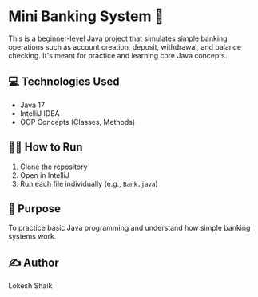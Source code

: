 # Mini Banking System 🏦

This is a beginner-level Java project that simulates simple banking operations such as account creation, deposit, withdrawal, and balance checking. It's meant for practice and learning core Java concepts.

## 💻 Technologies Used
- Java 17
- IntelliJ IDEA 
- OOP Concepts (Classes, Methods)

## 🏃‍♂️ How to Run
1. Clone the repository
2. Open in IntelliJ
3. Run each file individually (e.g., `Bank.java`)

## 🧠 Purpose
To practice basic Java programming and understand how simple banking systems work.

## ✍️ Author
Lokesh Shaik
